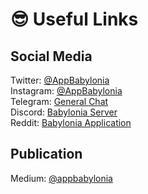 # 😎 Useful Links

## Social Media

Twitter: [@AppBabylonia](https://twitter.com/AppBabylonia)</br> 
Instagram: [@AppBabylonia](https://www.instagram.com/appbabylonia/) </br>
Telegram: [General Chat](https://t.me/babyloniageneralchat)</br>
Discord: [Babylonia Server](https://discord.gg/Pe5ZUTnHPS)</br>
Reddit: [Babylonia Application](https://www.reddit.com/r/BabyloniaApplication/)</br>


## Publication
Medium: [@appbabylonia](https://medium.com/@appbabylonia)

